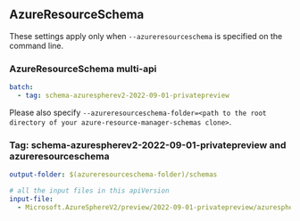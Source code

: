 ## AzureResourceSchema

These settings apply only when `--azureresourceschema` is specified on the command line.

### AzureResourceSchema multi-api

``` yaml $(azureresourceschema) && $(multiapi)
batch:
  - tag: schema-azurespherev2-2022-09-01-privatepreview

```

Please also specify `--azureresourceschema-folder=<path to the root directory of your azure-resource-manager-schemas clone>`.

### Tag: schema-azurespherev2-2022-09-01-privatepreview and azureresourceschema

``` yaml $(tag) == 'schema-azurespherev2-2022-02-09-privatepreview' && $(azureresourceschema)
output-folder: $(azureresourceschema-folder)/schemas

# all the input files in this apiVersion
input-file:
  - Microsoft.AzureSphereV2/preview/2022-09-01-privatepreview/azurespherev2.json

```
